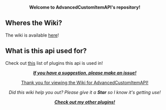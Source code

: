 <p align="center">
  <b><a>Welcome to AdvancedCustomItemAPI's repository!</a></b>
</p>

## Wheres the Wiki?
The wiki is available [here](https://github.com/SuperRonanCraft/AdvancedCustomItemAPI/wiki)!

## What is this api used for?
Check out [this](https://github.com/SuperRonanCraft/AdvancedCustomItemAPI/wiki/Plugins) list of plugins this api is used in!
    
<p align="center">
  <b><i><a href="https://github.com/SuperRonanCraft/AdvancedCustomItemAPI/issues">If you have a suggestion, please make an issue!</a></i></b></p>
<p align="center">
  <a href="https://www.spigotmc.org/resources/49628/">Thank you for viewing the Wiki for AdvancedCustomItemAPI!</a>
</p>
<p align="center"><i>
  <a>Did this wiki help you out? Please give it a <b>Star</b> so I know it's getting use!</a></i>
</p>
<p align="center">
  <b><i><a href="https://www.spigotmc.org/resources/authors/superronancraft.13025/">Check out my other plugins!</a></i></b>
</p>